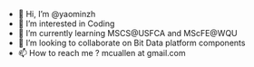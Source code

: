 - 👋 Hi, I’m @yaominzh
- 👀 I’m interested in Coding
- 🌱 I’m currently learning MSCS@USFCA and MScFE@WQU
- 💞️ I’m looking to collaborate on Bit Data platform components
- 📫 How to reach me ? mcuallen at gmail.com

<!---
yaominzh/yaominzh is a ✨ special ✨ repository because its `README.md` (this file) appears on your GitHub profile.
You can click the Preview link to take a look at your changes.
--->
